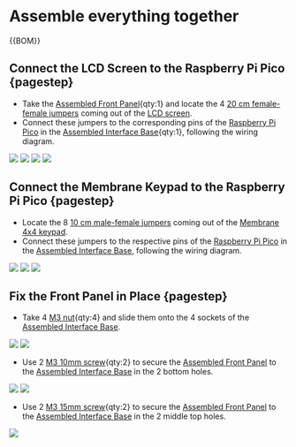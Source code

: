 # Assemble everything together

{{BOM}}

[20 cm female-female jumper]: parts/elect/20cm-f-f-jumper.md "{cat:elect}"
[LCD screen]: parts/elect/lcd-screen.md "{cat:elect}"
[Raspberry Pi Pico]: parts/elect/rpi-pico.md "{cat:elect}"
[10 cm male-female jumper]: parts/elect/10cm-m-f-jumper.md "{cat:elect}"
[Membrane 4x4 keypad]: parts/elect/4x4-keypad.md "{cat:elect}"
[M3 nut]: parts/mech/M3-nut.md "{cat:mech}"
[M3 10mm screw]: parts/mech/M3-10mm-screw.md "{cat:mech}"
[M3 15mm screw]: parts/mech/M3-15mm-screw.md "{cat:mech}"

## Connect the LCD Screen to the Raspberry Pi Pico {pagestep}

* Take the [Assembled Front Panel](fromstep){qty:1} and locate the 4 [20 cm female-female jumpers][20 cm female-female jumper] coming out of the [LCD screen].
* Connect these jumpers to the corresponding pins of the [Raspberry Pi Pico] in the [Assembled Interface Base](fromstep){qty:1}, following the wiring diagram.

![](images/control-interface/assembled-front-panel.jpg)
![](images/control-interface/assembled-front-panel_1.jpg)
![](images/control-interface/assembled-front-panel_2.jpg)
![](images/control-interface/assembled-front-panel_3.jpg)

## Connect the Membrane Keypad to the Raspberry Pi Pico {pagestep}

* Locate the 8 [10 cm male-female jumpers][10 cm male-female jumper] coming out of the [Membrane 4x4 keypad].
* Connect these jumpers to the respective pins of the [Raspberry Pi Pico] in the [Assembled Interface Base](fromstep), following the wiring diagram.

![](images/control-interface/keypad-rpi-pico.jpg)
![](images/control-interface/keypad-rpi-pico_1.jpg)
![](images/control-interface/keypad-rpi-pico_2.jpg)

## Fix the Front Panel in Place {pagestep}

* Take 4 [M3 nut]{qty:4} and slide them onto the 4 sockets of the [Assembled Interface Base](fromstep).

![](images/control-interface/fix-front-panel.jpg)
![](images/control-interface/fix-front-panel_1.jpg)

* Use 2 [M3 10mm screw]{qty:2} to secure the [Assembled Front Panel](fromstep) to the [Assembled Interface Base](fromstep) in the 2 bottom holes.

![](images/control-interface/fix-front-panel_2.jpg)
![](images/control-interface/fix-front-panel_3.jpg)

* Use 2 [M3 15mm screw]{qty:2} to secure the [Assembled Front Panel](fromstep) to the [Assembled Interface Base](fromstep) in the 2 middle top holes.

![](images/control-interface/fix-front-panel_4.jpg)